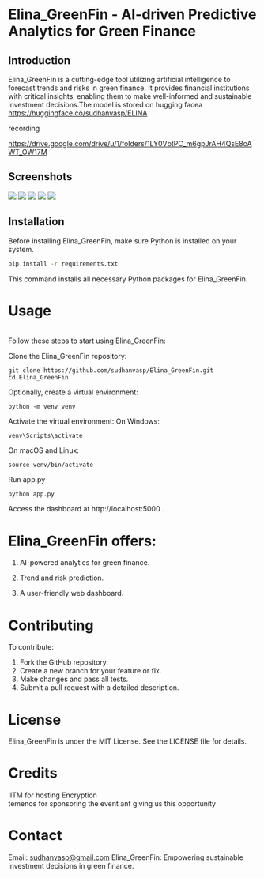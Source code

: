# Elina_GreenFin - AI-driven Predictive Analytics for Green Finance

## Introduction
Elina_GreenFin is a cutting-edge tool utilizing artificial intelligence to forecast trends and risks in green finance. It provides financial institutions with critical insights, enabling them to make well-informed and sustainable investment decisions.The model is stored on hugging facea
https://huggingface.co/sudhanvasp/ELINA

recording

https://drive.google.com/drive/u/1/folders/1LY0VbtPC_m6gpJrAH4QsE8oAWT_OW17M

## Screenshots


![](https://github.com/sudhanvasp/Elina_GreenFin/blob/main/Screenshots/Screenshot%202024-01-05%20184305.png)
![](https://github.com/sudhanvasp/Elina_GreenFin/blob/main/Screenshots/Screenshot%202024-01-05%20184516.png)
![](https://github.com/sudhanvasp/Elina_GreenFin/blob/main/Screenshots/Screenshot%202024-01-05%20184530.png)
![](https://github.com/sudhanvasp/Elina_GreenFin/blob/main/Screenshots/Screenshot%202024-01-05%20131246.png)
![](https://github.com/sudhanvasp/Elina_GreenFin/blob/main/Screenshots/Screenshot%202024-01-05%20163542.png)



## Installation
Before installing Elina_GreenFin, make sure Python is installed on your system.

```bash
pip install -r requirements.txt
```
This command installs all necessary Python packages for Elina_GreenFin.



# Usage
<br>
Follow these steps to start using Elina_GreenFin:

Clone the Elina_GreenFin repository:
```
git clone https://github.com/sudhanvasp/Elina_GreenFin.git
cd Elina_GreenFin
```

Optionally, create a virtual environment:
```
python -m venv venv
```
Activate the virtual environment:
On Windows:
```
venv\Scripts\activate
```
On macOS and Linux:
```
source venv/bin/activate
```
Run app.py
```
python app.py
```
Access the dashboard at http://localhost:5000 .

# Elina_GreenFin offers:

1. AI-powered analytics for green finance.

2. Trend and risk prediction.

3. A user-friendly web dashboard.

# Contributing
To contribute:
1. Fork the GitHub repository.
2. Create a new branch for your feature or fix.
3. Make changes and pass all tests.
4. Submit a pull request with a detailed description.

# License
Elina_GreenFin is under the MIT License. See the LICENSE file for details.

# Credits
IITM for hosting Encryption
<br>
temenos for sponsoring the event anf giving us this opportunity

# Contact
Email: sudhanvasp@gmail.com
Elina_GreenFin: Empowering sustainable investment decisions in green finance.
